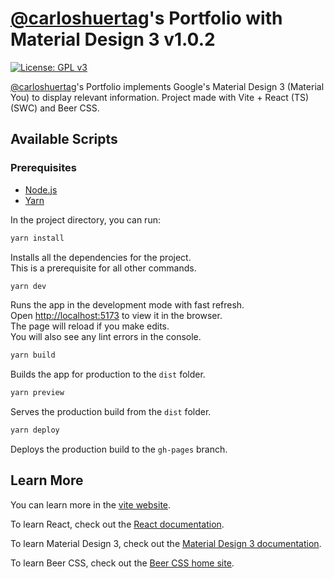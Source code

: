 # [@carloshuertag](https://github.com/carloshuertag)'s Portfolio with Material Design 3 v1.0.2

[![License: GPL v3](https://img.shields.io/badge/License-GPLv3-blue.svg)](https://www.gnu.org/licenses/gpl-3.0)

[@carloshuertag](https://github.com/carloshuertag)'s Portfolio implements Google's Material Design 3 (Material You) to display relevant information. Project made with Vite + React (TS) (SWC) and Beer CSS.

## Available Scripts

### Prerequisites

- [Node.js](https://nodejs.org/)
- [Yarn](https://yarnpkg.com/)

In the project directory, you can run:

```bash
yarn install
```

Installs all the dependencies for the project.\
This is a prerequisite for all other commands.

```bash
yarn dev
```

Runs the app in the development mode with fast refresh.\
Open [http://localhost:5173](http://localhost:5173) to view it in the browser.\
The page will reload if you make edits.\
You will also see any lint errors in the console.

```bash
yarn build
```

Builds the app for production to the `dist` folder.

```bash
yarn preview
```

Serves the production build from the `dist` folder.

```bash
yarn deploy
```

Deploys the production build to the `gh-pages` branch.

## Learn More

You can learn more in the [vite website](https://vitejs.dev/).

To learn React, check out the [React documentation](https://reactjs.org/).

To learn Material Design 3, check out the [Material Design 3 documentation](https://m3.material.io/).

To learn Beer CSS, check out the [Beer CSS home site](https://beercss.com/).

